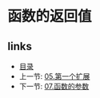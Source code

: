 函数的返回值
===

links
---

+ [目录](00.目录.md)
+ 上一节: [05.第一个扩展](05.第一个扩展.md)
+ 下一节: [07.函数的参数](07.函数的参数.md)
